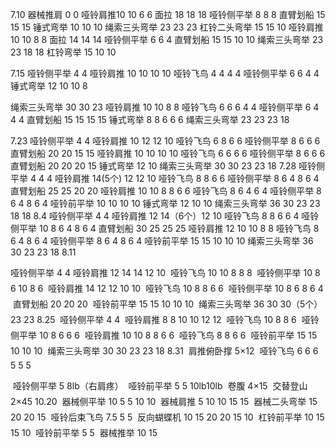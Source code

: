 
7.10
器械推肩 0 0
哑铃肩推10 10 6 6
面拉 18 18 18
哑铃侧平举 8 8 8 
直臂划船 15 15 15
锤式弯举 10 10 10
绳索三头弯举 23 23 23
杠铃二头弯举 15 15 10
哑铃肩推 10 10 8 8
面拉 14 14 14 
哑铃侧平举 6 6 4
直臂划船 15 15 10 10
绳索三头弯举 23 23 18 18
杠铃弯举 15 10 10

7.15
哑铃侧平举 4 4
哑铃肩推 10 10 10 10
哑铃飞鸟 4 4 4 4
哑铃侧平举 6 6 4 4
锤式弯举 12 10 10 8

绳索三头弯举 30 30 23
哑铃肩推 10 10 8 8
哑铃飞鸟 6 6 6 4 4 
哑铃侧平举 6 4 4 4
直臂划船 15 15 15 15
锤式弯举 8 8 6 6 6
绳索三头弯举  23 23 23 18

7.23
哑铃侧平举 4 4
哑铃肩推 10 12 12 10
哑铃飞鸟 6 8 6 6
哑铃侧平举 8 6 6 6
直臂划船 20 20 15 15
哑铃肩推 10 10 10 10
哑铃飞鸟 6 6 6 6
哑铃侧平举 8 6 6 6
直臂划船 20 20 20 15
锤式弯举 12 10
绳索三头弯举 30 30 23 23 18
7.28
哑铃侧平举 4 4 4
哑铃肩推 14(5个) 12 12 10
哑铃飞鸟 8 8 6 6
哑铃侧平举 8 6 4 8 6 4
直臂划船 25 25 20 20
哑铃肩推 10 10 8 8 6 6
哑铃飞鸟 8 6 4 6 4
哑铃侧平举 8 6 4 8 6 4
哑铃前平举 10 10 10 10
锤式弯举 12 10 10
绳索三头弯举 36 30 23 23 18 18
8.4
哑铃侧平举 4 4
哑铃肩推 12 14（6个）12 10
哑铃飞鸟 8 8 6 6 4
哑铃侧平举 10 8 6 4 8 6 4
直臂划船 30 25 25 25
哑铃肩推 12 10 10 8 8
哑铃飞鸟 8 6 4 8 6 4
哑铃侧平举 8 6 4 8 6 4
哑铃前平举 15 15 10 10 10
绳索三头弯举 36 30 23 23 18
8.11

哑铃侧平举 4 4
哑铃肩推 12 14 14 12 10
	哑铃飞鸟 10 10 8 8 8
	哑铃侧平举 10 8 6 10 8 6
	哑铃肩推 14 12 12 10 10
	哑铃飞鸟 10 8 8 6 6
	哑铃侧平举 10 8 6 8 6 4
	直臂划船 20 20 20
	哑铃前平举 15 15 10 10 10
	绳索三头弯举 36 30 30（5个）23 23
8.25
	哑铃侧平举 4 4
	哑铃肩推 8 8 10 10 12 12
	哑铃飞鸟 10 8 8 6
	哑铃侧平举 10 8 6 6 6
	哑铃肩推 10 10 8 8 6 6
	哑铃飞鸟 8 8 6 6
	哑铃前平举 15 15 10 10 10
	绳索三头弯举 30 30 23 23 18
8.31
	肩推俯卧撑 5×12
	哑铃飞鸟 6 6 6 5 5 5

	哑铃侧平举 5 8lb（右肩疼）
	哑铃前平举 5 5 10lb10lb
	卷腹 4×15
	交替登山 2×45
10.20
	器械侧平举 10 5 5 10 10
	器械肩推 5 10 10 15 15 
	器械二头弯举 15 20 20 15 
	哑铃后束飞鸟 7.5 5 5 
	反向蝴蝶机 10 15 20 20 15 10
	杠铃前平举 10 15 15 10 
	哑铃前平举  5 5
	器械推举 10 15 